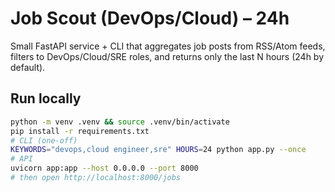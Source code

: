 # Job Scout (DevOps/Cloud) – 24h

Small FastAPI service + CLI that aggregates job posts from RSS/Atom feeds,
filters to DevOps/Cloud/SRE roles, and returns only the last N hours (24h by default).

## Run locally

```bash
python -m venv .venv && source .venv/bin/activate
pip install -r requirements.txt
# CLI (one-off)
KEYWORDS="devops,cloud engineer,sre" HOURS=24 python app.py --once
# API
uvicorn app:app --host 0.0.0.0 --port 8000
# then open http://localhost:8000/jobs